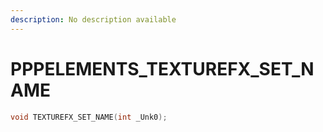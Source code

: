```yaml
---
description: No description available 
---
```


# PPPELEMENTS\_TEXTUREFX_SET_NAME

```cpp
void TEXTUREFX_SET_NAME(int _Unk0);
```